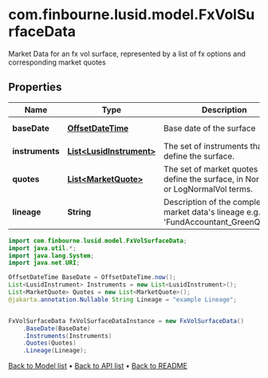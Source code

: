 # com.finbourne.lusid.model.FxVolSurfaceData
Market Data for an fx vol surface, represented by a list of fx options and corresponding market quotes

## Properties

Name | Type | Description | Notes
------------ | ------------- | ------------- | -------------
**baseDate** | [**OffsetDateTime**](OffsetDateTime.md) | Base date of the surface | [default to OffsetDateTime]
**instruments** | [**List&lt;LusidInstrument&gt;**](LusidInstrument.md) | The set of instruments that define the surface. | [default to List<LusidInstrument>]
**quotes** | [**List&lt;MarketQuote&gt;**](MarketQuote.md) | The set of market quotes that define the surface, in NormalVol or LogNormalVol terms. | [default to List<MarketQuote>]
**lineage** | **String** | Description of the complex market data&#39;s lineage e.g. &#39;FundAccountant_GreenQuality&#39;. | [optional] [default to String]

```java
import com.finbourne.lusid.model.FxVolSurfaceData;
import java.util.*;
import java.lang.System;
import java.net.URI;

OffsetDateTime BaseDate = OffsetDateTime.now();
List<LusidInstrument> Instruments = new List<LusidInstrument>();
List<MarketQuote> Quotes = new List<MarketQuote>();
@jakarta.annotation.Nullable String Lineage = "example Lineage";


FxVolSurfaceData fxVolSurfaceDataInstance = new FxVolSurfaceData()
    .BaseDate(BaseDate)
    .Instruments(Instruments)
    .Quotes(Quotes)
    .Lineage(Lineage);
```


[Back to Model list](../README.md#documentation-for-models) &#8226; [Back to API list](../README.md#documentation-for-api-endpoints) &#8226; [Back to README](../README.md)
